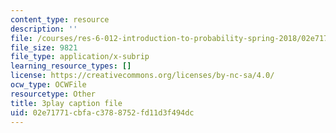 ```yaml
---
content_type: resource
description: ''
file: /courses/res-6-012-introduction-to-probability-spring-2018/02e71771cbfac3788752fd11d3f494dc_iBqEF1cB7nE.srt
file_size: 9821
file_type: application/x-subrip
learning_resource_types: []
license: https://creativecommons.org/licenses/by-nc-sa/4.0/
ocw_type: OCWFile
resourcetype: Other
title: 3play caption file
uid: 02e71771-cbfa-c378-8752-fd11d3f494dc
---
```

